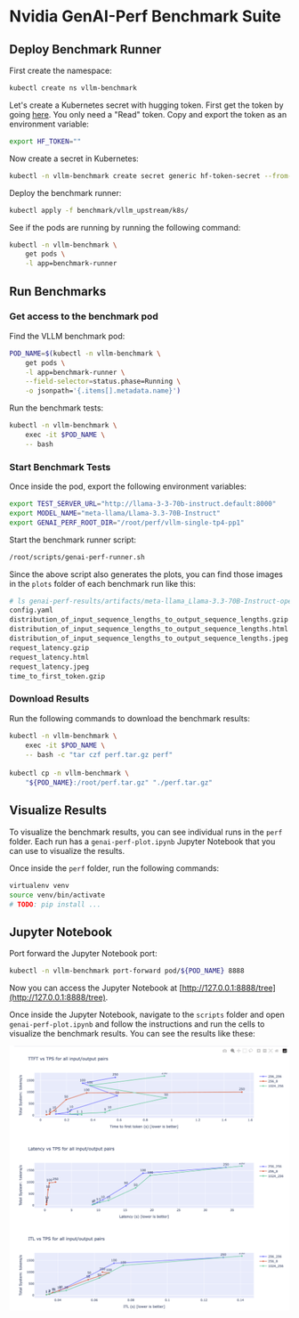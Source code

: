 # Nvidia GenAI-Perf Benchmark Suite

## Deploy Benchmark Runner

First create the namespace:

```bash
kubectl create ns vllm-benchmark
```

Let's create a Kubernetes secret with hugging token. First get the token by going [here](https://huggingface.co/settings/tokens). You only need a "Read" token. Copy and export the token as an environment variable:

```bash
export HF_TOKEN=""
```

Now create a secret in Kubernetes:

```bash
kubectl -n vllm-benchmark create secret generic hf-token-secret --from-literal token=${HF_TOKEN}
```

Deploy the benchmark runner:

```bash
kubectl apply -f benchmark/vllm_upstream/k8s/
```

See if the pods are running by running the following command:

```bash
kubectl -n vllm-benchmark \
    get pods \
    -l app=benchmark-runner
```

## Run Benchmarks

### Get access to the benchmark pod

Find the VLLM benchmark pod:

```bash
POD_NAME=$(kubectl -n vllm-benchmark \
    get pods \
    -l app=benchmark-runner \
    --field-selector=status.phase=Running \
    -o jsonpath='{.items[].metadata.name}')
```

Run the benchmark tests:

```bash
kubectl -n vllm-benchmark \
    exec -it $POD_NAME \
    -- bash
```

### Start Benchmark Tests

Once inside the pod, export the following environment variables:

```bash
export TEST_SERVER_URL="http://llama-3-3-70b-instruct.default:8000"
export MODEL_NAME="meta-llama/Llama-3.3-70B-Instruct"
export GENAI_PERF_ROOT_DIR="/root/perf/vllm-single-tp4-pp1"
```

Start the benchmark runner script:

```bash
/root/scripts/genai-perf-runner.sh
```

Since the above script also generates the plots, you can find those images in the `plots` folder of each benchmark run like this:

```bash
# ls genai-perf-results/artifacts/meta-llama_Llama-3.3-70B-Instruct-openai-chat-concurrency250/plots/
config.yaml                                                             time_to_first_token.html
distribution_of_input_sequence_lengths_to_output_sequence_lengths.gzip  time_to_first_token.jpeg
distribution_of_input_sequence_lengths_to_output_sequence_lengths.html  time_to_first_token_vs_input_sequence_lengths.gzip
distribution_of_input_sequence_lengths_to_output_sequence_lengths.jpeg  time_to_first_token_vs_input_sequence_lengths.html
request_latency.gzip                                                    time_to_first_token_vs_input_sequence_lengths.jpeg
request_latency.html                                                    token-to-token_latency_vs_output_token_position.gzip
request_latency.jpeg                                                    token-to-token_latency_vs_output_token_position.html
time_to_first_token.gzip                                                token-to-token_latency_vs_output_token_position.jpeg
```

### Download Results

Run the following commands to download the benchmark results:

```bash
kubectl -n vllm-benchmark \
    exec -it $POD_NAME \
    -- bash -c "tar czf perf.tar.gz perf"

kubectl cp -n vllm-benchmark \
    "${POD_NAME}:/root/perf.tar.gz" "./perf.tar.gz"
```

## Visualize Results

To visualize the benchmark results, you can see individual runs in the `perf` folder. Each run has a `genai-perf-plot.ipynb` Jupyter Notebook that you can use to visualize the results.

Once inside the `perf` folder, run the following commands:

```bash
virtualenv venv
source venv/bin/activate
# TODO: pip install ...
```

## Jupyter Notebook

Port forward the Jupyter Notebook port:

```bash
kubectl -n vllm-benchmark port-forward pod/${POD_NAME} 8888
```

Now you can access the Jupyter Notebook at [http://127.0.0.1:8888/tree](http://127.0.0.1:8888/tree).

Once inside the Jupyter Notebook, navigate to the `scripts` folder and open `genai-perf-plot.ipynb` and follow the instructions and run the cells to visualize the benchmark results. You can see the results like these:

![Benchmark Results](results.png)
